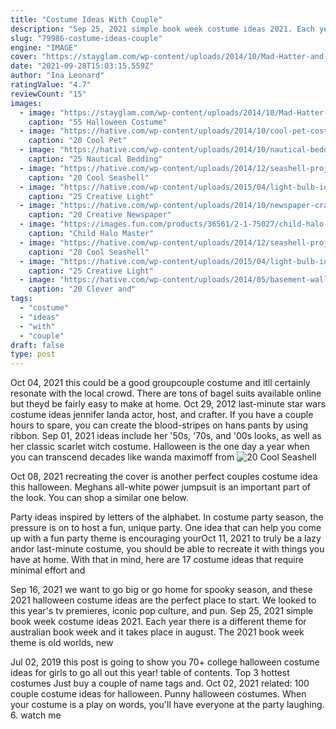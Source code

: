 ```yaml
---
title: "Costume Ideas With Couple"
description: "Sep 25, 2021 simple book week costume ideas 2021. Each year there is a different theme for australian book week and it takes place in august. The 2021 book week theme is old worlds, new"
slug: "79986-costume-ideas-couple"
engine: "IMAGE"
cover: "https://stayglam.com/wp-content/uploads/2014/10/Mad-Hatter-and-The-March-Hare-Costume.jpg"
date: "2021-09-28T15:03:15.559Z"
author: "Ina Leonard"
ratingValue: "4.7"
reviewCount: "15"
images:
  - image: "https://stayglam.com/wp-content/uploads/2014/10/Mad-Hatter-and-The-March-Hare-Costume.jpg"
    caption: "55 Halloween Costume"
  - image: "https://hative.com/wp-content/uploads/2014/10/cool-pet-costumes/20-cool-pet-costumes.jpg"
    caption: "20 Cool Pet"
  - image: "https://hative.com/wp-content/uploads/2014/10/nautical-bedding-ideas/17-nautical-bedding-ideas-for-boys.jpg"
    caption: "25 Nautical Bedding"
  - image: "https://hative.com/wp-content/uploads/2014/12/seashell-project-ideas/13-seashell-lamp.jpg"
    caption: "20 Cool Seashell"
  - image: "https://hative.com/wp-content/uploads/2015/04/light-bulb-ideas/25-creative-light-bulb-diy-ideas.jpg"
    caption: "25 Creative Light"
  - image: "https://hative.com/wp-content/uploads/2014/10/newspaper-craft-fashion-ideas/8-creative-newspaper-craft-fashion-ideas.jpg"
    caption: "20 Creative Newspaper"
  - image: "https://images.fun.com/products/36561/2-1-75027/child-halo-master-chief-mjolnir-hoodie.jpg"
    caption: "Child Halo Master"
  - image: "https://hative.com/wp-content/uploads/2014/12/seashell-project-ideas/2-seashell-curtain.jpg"
    caption: "20 Cool Seashell"
  - image: "https://hative.com/wp-content/uploads/2015/04/light-bulb-ideas/14-creative-light-bulb-diy-ideas.jpg"
    caption: "25 Creative Light"
  - image: "https://hative.com/wp-content/uploads/2014/05/basement-wall-ideas/17-chalk-wall-basement.jpg"
    caption: "20 Clever and"
tags:
  - "costume"
  - "ideas"
  - "with"
  - "couple"
draft: false
type: post
---
```


Oct 04, 2021 this could be a good groupcouple costume and itll certainly resonate with the local crowd. There are tons of bagel suits available online but theyd be fairly easy to make at home. Oct 29, 2012 last-minute star wars costume ideas jennifer landa actor, host, and crafter.  If you have a couple hours to spare, you can create the blood-stripes on hans pants by using ribbon. Sep 01, 2021 ideas include her '50s, '70s, and '00s looks, as well as her classic scarlet witch costume. Halloween is the one day a year when you can transcend decades like wanda maximoff from
![20 Cool Seashell](https://hative.com/wp-content/uploads/2014/12/seashell-project-ideas/13-seashell-lamp.jpg "20 Cool Seashell")

Oct 08, 2021 recreating the cover is another perfect couples costume idea this halloween. Meghans all-white power jumpsuit is an important part of the look. You can shop a similar one below.
<!--inArticleAds-->

<!--galleryOne-->

Party ideas inspired by letters of the alphabet. In costume party season, the pressure is on to host a fun, unique party. One idea that can help you come up with a fun party theme is encouraging yourOct 11, 2021 to truly be a lazy andor last-minute costume, you should be able to recreate it with things you have at home. With that in mind, here are 17 costume ideas that require minimal effort and
<!--inArticleAds-->

<!--galleryTwo-->

Sep 16, 2021 we want to go big or go home for spooky season, and these 2021 halloween costume ideas are the perfect place to start. We looked to this year's tv premieres, iconic pop culture, and pun. Sep 25, 2021 simple book week costume ideas 2021. Each year there is a different theme for australian book week and it takes place in august. The 2021 book week theme is old worlds, new
<!--galleryThree-->

Jul 02, 2019 this post is going to show you 70+ college halloween costume ideas for girls to go all out this year! table of contents. Top 3 hottest costumes   Just buy a couple of name tags and. Oct 02, 2021 related: 100 couple costume ideas for halloween. Punny halloween costumes. When your costume is a play on words, you'll have everyone at the party laughing. 6. watch me